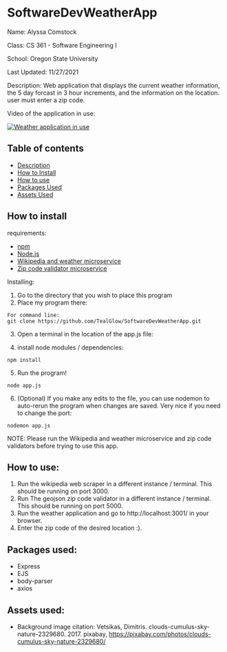 # SoftwareDevWeatherApp

Name: Alyssa Comstock

Class: CS 361 - Software Engineering I

School: Oregon State University

Last Updated: 11/27/2021

Description: Web application that displays the current weather information, the 5 day forcast in 3 hour increments, and the information on the location.
user must enter a zip code. 

Video of the application in use:

[![Weather application in use](http://img.youtube.com/vi/USQtq_w0Id0/0.jpg)](http://www.youtube.com/watch?v=USQtq_w0Id0 "Alyssa Comstock CS361 Software Engineering I Weather Application Portfolio Video")


## Table of contents
- [Description](#SoftwareDevWatherApp)
- [How to Install](#how-to-install)
- [How to use](#how-to-use)
- [Packages Used](#packages-used)
- [Assets Used](#assets-used)


## How to install

requirements:
- [npm](https://www.npmjs.com/)
- [Node.js](https://nodejs.org/en/download/)
- [Wikipedia and weather microservice](https://github.com/TealGlow/WikiWebScraper)
- [Zip code validator microservice](https://github.com/cjpdx-dev/geoJSON-imager)

Installing:
1. Go to the directory that you wish to place this program
2. Place my program there:
```
For command line:
git clone https://github.com/TealGlow/SoftwareDevWeatherApp.git
```
3. Open a terminal in the location of the app.js file:

4. install node modules / dependencies:
```
npm install
```
5. Run the program!
```
node app.js
```
6. (Optional) If you make any edits to the file, you can use nodemon to auto-rerun the program when changes are saved. Very nice if you need to change the port:
```
nodemon app.js
```

NOTE: Please run the Wikipedia and weather microservice and zip code validators before trying to use this app.

## How to use:
1. Run the wikipedia web scraper in a different instance / terminal. This should be running on port 3000.
2. Run The geojson zip code validator in a different instance / terminal.  This should be running on port 5000.
3. Run the weather application and go to http://localhost:3001/ in your browser.
4. Enter the zip code of the desired location :).

## Packages used:
- Express
- EJS
- body-parser
- axios

## Assets used: 
- Background image citation: Vetsikas, Dimitris. clouds-cumulus-sky-nature-2329680. 2017. pixabay, https://pixabay.com/photos/clouds-cumulus-sky-nature-2329680/


